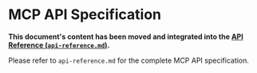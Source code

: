 # MCP API Specification

**This document's content has been moved and integrated into the [API Reference (`api-reference.md`)](api-reference.md).**

Please refer to `api-reference.md` for the complete MCP API specification.
